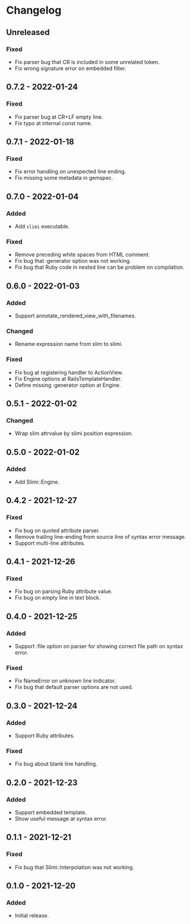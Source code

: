 # Changelog

## Unreleased

### Fixed

- Fix parser bug that CR is included in some unrelated token.
- Fix wrong signature error on embedded filter.

## 0.7.2 - 2022-01-24

### Fixed

- Fix parser bug at CR+LF empty line.
- Fix typo at internal const name.

## 0.7.1 - 2022-01-18

### Fixed

- Fix error handling on unexpected line ending.
- Fix missing some metadata in gemspec.

## 0.7.0 - 2022-01-04

### Added

- Add `slimi` executable.

### Fixed

- Remove preceding white spaces from HTML comment.
- Fix bug that :generator option was not working.
- Fix bug that Ruby code in nested line can be problem on compilation.

## 0.6.0 - 2022-01-03

### Added

- Support annotate_rendered_view_with_filenames.

### Changed

- Rename expression name from slim to slimi.

### Fixed

- Fix bug at registering handler to ActionView.
- Fix Engine options at RailsTemplateHandler.
- Define missing :generator option at Engine.

## 0.5.1 - 2022-01-02

### Changed

- Wrap slim attrvalue by slimi position expression.

## 0.5.0 - 2022-01-02

### Added

- Add Slimi::Engine.

## 0.4.2 - 2021-12-27

### Fixed

- Fix bug on quoted attribute parser.
- Remove trailing line-ending from source line of syntax error message.
- Support multi-line attributes.

## 0.4.1 - 2021-12-26

### Fixed

- Fix bug on parsing Ruby attribute value.
- Fix bug on empty line in text block.

## 0.4.0 - 2021-12-25

### Added

- Support :file option on parser for showing correct file path on syntax error.

### Fixed

- Fix NameError on unknown line indicator.
- Fix bug that default parser options are not used.

## 0.3.0 - 2021-12-24

### Added

- Support Ruby attributes.

### Fixed

- Fix bug about blank line handling.

## 0.2.0 - 2021-12-23

### Added

- Support embedded template.
- Show useful message at syntax error.

## 0.1.1 - 2021-12-21

### Fixed

- Fix bug that Slimi::Interpolation was not working.

## 0.1.0 - 2021-12-20

### Added

- Initial release.

